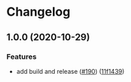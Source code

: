 # Changelog

## 1.0.0 (2020-10-29)


### Features

* add build and release ([#190](https://www.github.com/GoogleCloudPlatform/github-actions/issues/190)) ([11f1439](https://www.github.com/GoogleCloudPlatform/github-actions/commit/11f14399789c7ee67a0dab93e55aa61db68c1a0d))
